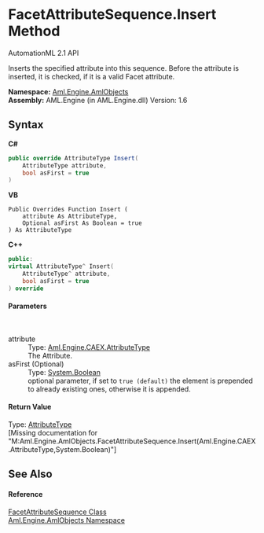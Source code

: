 # FacetAttributeSequence.Insert Method 
AutomationML 2.1 API 

Inserts the specified attribute into this sequence. Before the attribute is inserted, it is checked, if it is a valid Facet attribute.

**Namespace:**&nbsp;<a href="N_Aml_Engine_AmlObjects">Aml.Engine.AmlObjects</a><br />**Assembly:**&nbsp;AML.Engine (in AML.Engine.dll) Version: 1.6

## Syntax

**C#**<br />
``` C#
public override AttributeType Insert(
	AttributeType attribute,
	bool asFirst = true
)
```

**VB**<br />
``` VB
Public Overrides Function Insert ( 
	attribute As AttributeType,
	Optional asFirst As Boolean = true
) As AttributeType
```

**C++**<br />
``` C++
public:
virtual AttributeType^ Insert(
	AttributeType^ attribute, 
	bool asFirst = true
) override
```


#### Parameters
&nbsp;<dl><dt>attribute</dt><dd>Type: <a href="T_Aml_Engine_CAEX_AttributeType">Aml.Engine.CAEX.AttributeType</a><br />The Attribute.</dd><dt>asFirst (Optional)</dt><dd>Type: <a href="https://docs.microsoft.com/dotnet/api/system.boolean" target="_parent" rel="noopener noreferrer">System.Boolean</a><br />optional parameter, if set to `true (default)` the element is prepended to already existing ones, otherwise it is appended.</dd></dl>

#### Return Value
Type: <a href="T_Aml_Engine_CAEX_AttributeType">AttributeType</a><br />\[Missing <returns> documentation for "M:Aml.Engine.AmlObjects.FacetAttributeSequence.Insert(Aml.Engine.CAEX.AttributeType,System.Boolean)"\]

## See Also


#### Reference
<a href="T_Aml_Engine_AmlObjects_FacetAttributeSequence">FacetAttributeSequence Class</a><br /><a href="N_Aml_Engine_AmlObjects">Aml.Engine.AmlObjects Namespace</a><br />